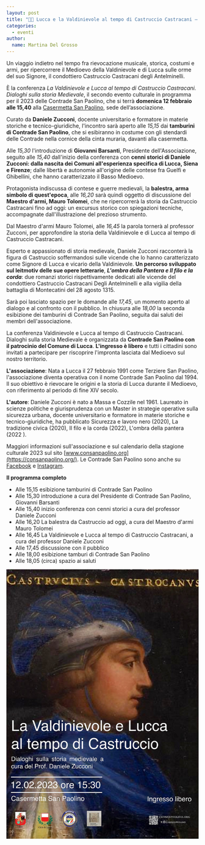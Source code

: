 ```yaml
---
layout: post
title: "📜🎯 Lucca e la Valdinievole al tempo di Castruccio Castracani – Conferenza con il Prof. Daniele Zucconi"
categories:
  - eventi
author:
  name: Martina Del Grosso
---
```


Un viaggio indietro nel tempo fra rievocazione musicale, storica, costumi e armi, per ripercorrere il Medioevo della Valdinievole e di Lucca sulle orme del suo Signore, il condottiero Castruccio Castracani degli Antelminelli.

È la conferenza *La Valdinievole e Lucca al tempo di Castruccio Castracani. Dialoghi sulla storia Medievale*, il secondo evento culturale in programma per il 2023 delle Contrade San Paolino, che si terrà **domenica 12 febbraio alle 15,40** alla [Casermetta San Paolino](https://goo.gl/maps/ZLWQE3A6ExJgA9Da9), sede
dell’associazione.

<!-- more -->

Curato da **Daniele Zucconi**, docente universitario e formatore in materie storiche e tecnico-giuridiche, l'incontro sarà aperto alle *15,15* dai **tamburini di Contrade San Paolino**, che si esibiranno in costume con gli stendardi delle Contrade nella cornice della cinta muraria, davanti alla casermetta.

Alle *15,30* l'introduzione di **Giovanni Barsanti**, Presidente dell'Associazione, seguito alle *15,40* dall'inizio della conferenza con **cenni storici di Daniele Zucconi: dalla nascita dei Comuni all'esperienza specifica di Lucca, Siena e Firenze**; dalle libertà e autonomie all'origine delle contese fra Guelfi e Ghibellini, che hanno caratterizzato il Basso Medioevo.

Protagonista indiscussa di contese e guerre medievali, la **balestra, arma simbolo di quest'epoca**, alle *16,20* sarà quindi oggetto di discussione del **Maestro d'armi, Mauro Tolomei**, che ne ripercorrerà la storia da Castruccio Castracani fino ad oggi: un excursus storico con spiegazioni tecniche, accompagnate dall'illustrazione del prezioso strumento.

Dal Maestro d'armi Mauro Tolomei, alle *16,45* la parola tornerà al professor Zucconi, per approfondire la storia della Valdinievole e di Lucca al tempo di Castruccio Castracani.

Esperto e appassionato di storia medievale, Daniele Zucconi racconterà la figura di Castruccio soffermandosi sulle vicende che lo hanno caratterizzato come Signore di Lucca e vicario della Valdinievole. **Un percorso sviluppato sul leitmotiv delle sue opere letterarie**, ***L'ombra della Pantera e Il filo e la corda***: due romanzi storici rispettivamente dedicati alle vicende del condottiero Castruccio Castracani Degli Antelminelli e alla vigilia della battaglia di Montecatini del 28 agosto 1315.

Sarà poi lasciato spazio per le domande alle *17,45*, un momento aperto al dialogo e al confronto con il pubblico. In chiusura alle *18,00* la seconda esibizione dei tamburini di Contrade San Paolino, seguita dai saluti dei membri dell'associazione.

La conferenza Valdinievole e Lucca al tempo di Castruccio Castracani. Dialoghi sulla storia Medievale è organizzata da **Contrade San Paolino con il patrocinio del Comune di Lucca**. **L'ingresso è libero** e tutti i cittadini sono invitati a partecipare per riscoprire l'impronta lasciata dal Medioevo sul nostro territorio.

**L'associazione**: Nata a Lucca il 27 febbraio 1991 come Terziere San Paolino, l'associazione diventa operativa con il nome Contrade San Paolino dal 1994. Il suo obiettivo è rievocare le origini e la storia di Lucca durante il Medioevo, con riferimento al periodo di fine XIV secolo.

**L'autore**: Daniele Zucconi è nato a Massa e Cozzile nel 1961. Laureato in scienze politiche e giurisprudenza con un Master in strategie operative sulla sicurezza urbana, docente universitario e formatore in materie storiche e tecnico-giuridiche, ha pubblicato Sicurezza e lavoro nero (2020), La tradizione civica (2020), Il filo e la corda (2022), L'ombra della pantera (2022 ).

Maggiori informazioni sull'associazione e sul calendario della stagione culturale 2023 sul sito [www.consanpaolino.org](https://consanpaolino.org/).
Le Contrade San Paolino sono anche su [Facebook](https://www.facebook.com/consanpaolino) e [Instagram](https://www.instagram.com/consanpaolino/).

**Il programma completo**

- Alle 15,15 esibizione tamburini di Contrade San Paolino
- Alle 15,30 introduzione a cura del Presidente di Contrade San Paolino, Giovanni Barsanti
- Alle 15,40 inizio conferenza con cenni storici a cura del professor Daniele Zucconi
- Alle 16,20 La balestra da Castruccio ad oggi, a cura del Maestro d'armi Mauro Tolomei
- Alle 16,45 La Valdinievole e Lucca al tempo di Castruccio Castracani, a cura del professor Daniele Zucconi
- Alle 17,45 discussione con il pubblico
- Alle 18,00 esibizione tamburi di Contrade San Paolino
- Alle 18,05 (circa) spazio ai saluti

![locandina evento](/assets/images/2023/230211-locandina-valdinievole-e-castruccio-zucconi.jpg)
